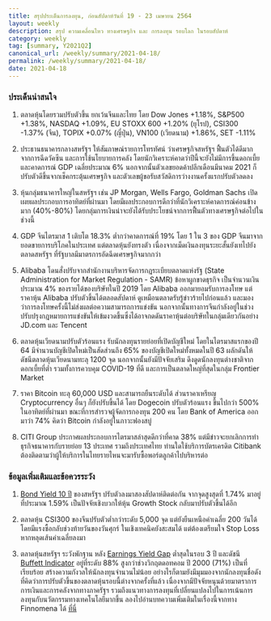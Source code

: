 ```yaml
---
title: สรุปประเด็นการลงทุน, ก่อนสัปดาห์วันที่ 19 - 23 เมษายน 2564
layout: weekly
description: สรุป ความเคลื่อนไหว ทางเศรษฐกิจ และ การลงทุน รอบโลก ในรอบสัปดาห์
category: weekly
tag: [summary, Y2021Q2]
canonical_url: /weekly/summary/2021-04-18/
permalink: /weekly/summary/2021-04-18/
date: 2021-04-18
---
```


### ประเด็นน่าสนใจ

1. ตลาดหุ้นโดยรวมปรับตัวขึ้น ยกเว้นจีนและไทย โดย Dow Jones +1.18%, S&P500 +1.38%, NASDAQ +1.09%, EU STOXX 600 +1.20% (ยุโรป), CSI300 -1.37% (จีน), TOPIX +0.07% (ญี่ปุ่น), VN100 (เวียดนาม) +1.86%, SET -1.11%  

2. ประธานธนาคารกลางสหรัฐฯ ให้สัมภาษณ์รายการโทรทัศน์ ว่าเศรษฐกิจสหรัฐฯ ฟื้นตัวได้ดีมาก จากการฉีดวัคซีน และการใช้นโยบายการคลัง โดยนักวิเคราะห์คาดว่าปีนี้จะยังไม่มีการขึ้นดอกเบี้ย และคาดการณ์ GDP เฉลี่ยประมาณ 6% นอกจากนั้นตัวเลขยอดค้าปลีกเดือนมีนาคม 2021 ก็ปรับตัวดีขึ้นจากเช็คกระตุ้นเศรษฐกิจ และตัวเลขผู้ขอรับสวัสดิการว่างงานครั้งแรกปรับตัวลดลง

3. หุ้นกลุ่มธนาคารใหญ่ในสหรัฐฯ เช่น JP Morgan, Wells Fargo, Goldman Sachs เปิดเผยผลประกอบการอาทิตย์ที่ผ่านมา โดยมีผลประกอบการดีกว่าที่นักวิเคราะห์คาดการณ์ค่อนข้างมาก (40%-80%) โดยกลุ่มการเงินน่าจะยังได้รับประโยชน์จากการฟื้นตัวทางเศรษฐกิจต่อไปในช่วงนี้

4. GDP จีนไตรมาส 1 เติบโต 18.3% ต่ำกว่าคาดการณ์ที่ 19% โดย 1 ใน 3 ของ GDP จีนมาจากยอดขายการบริโภคในประเทศ แต่ตลาดหุ้นยังทรงตัว เนื่องจากเม็ดเงินลงทุนระยะสั้นยังเทไปยังตลาดสหรัฐฯ ที่รัฐบาลมีมาตรการอัดฉีดเศรษฐกิจมากกว่า  

5. Alibaba โดนสั่งปรับจากสำนักงานบริหารจัดการกฎระเบียบตลาดแห่งรัฐ (State Administration for Market Regulation - SAMR) ข้อหาผูกขาดธุรกิจ เป็นจำนวนเงินประมาณ 4% ของรายได้ของบริษัทในปี 2019 โดย Alibaba ออกมายอมรับการลงโทษ แต่ราคาหุ้น Alibaba ปรับตัวขึ้นได้ตลอดสัปดาห์ ดูเหมือนตลาดรับรู้ข่าวร้ายไปก่อนแล้ว และมองว่าการลงโทษครั้งนี้ไม่ส่งผลต่อความสามารถการแข่งขัน นอกจากนั้นทางการจีนกำลังอยู่ในช่วงปรับปรุงกฎหมายการแข่งขันให้เข้มงวดขึ้นซึ่งได้อาจกดดันราคาหุ้นต่อบริษัทในกลุ่มเดียวกันอย่าง JD.com และ Tencent

6. ตลาดหุ้นเวียดนามปรับตัวร้อนแรง รับนักลงทุนรายย่อยที่เปิดบัญชีใหม่ โดยในไตรมาสแรกของปี 64 มีจำนวนบัญชีเปิดใหม่เป็นสัดส่วนถึง 65% ของบัญชีเปิดใหม่ทั้งหมดในปี 63 ผลักดันให้ดัชนีตลาดหุ้นเวียดนามทะลุ 1200 จุด นอกจากนั้นยังมีปัจจัยเสริม ดึงดูดนักลงทุนต่างชาติจากดอกเบี้ยที่ต่ำ รวมทั้งการควบคุม COVID-19 ที่ดี  และการเป็นตลาดใหญ่ที่สุดในกลุ่ม Frontier Market

7. ราคา Bitcoin ทะลุ 60,000 USD และสามารถยืนระดับได้ ส่วนราคาเหรียญ Cryptocurrency อื่นๆ ก็ยังปรับขึ้นได้ โดย Dogecoin ปรับตัวร้อนแรง ขึ้นไปกว่า 500% ในอาทิตย์ที่ผ่านมา ขณะที่การสำรวจผู้จัดการกองทุน 200 คน โดย Bank of America ออกมาว่า 74% คิดว่า Bitcoin กำลังอยู่ในภาวะฟองสบู่

8. CITI Group ประกาศผลประกอบการไตรมาสล่าสุดดีกว่าที่คาด 38% แต่มีข่าวจะยกเลิกการทำธุรกิจธนาคารกับรายย่อย 13 ประเทศ รวมถึงประเทศไทย ท่านใดใช้บริการบัตรเครดิต Citibank ต้องติดตามว่าผู้ให้บริการในไทยรายไหนจะมารับซื้อพอร์ตลูกค้าไปบริหารต่อ


### ข้อมูลเพิ่มเติมและข้อควรระวัง

1. [Bond Yield 10 ปี](https://ycharts.com/indicators/10_year_treasury_rate) ของสหรัฐฯ ปรับตัวลงมาสองสัปดาห์ติดต่อกัน จากจุดสูงสุดที่ 1.74% มาอยู่ที่ประมาณ 1.59% เป็นปัจจัยเชิงบวกให้หุ้น Growth Stock กลับมาปรับตัวขึ้นได้อีก

2. ตลาดหุ้น CSI300 ของจีนปรับตัวต่ำกว่าระดับ 5,000 จุด แต่ยังยืนเหนือค่าเฉลี่ย 200 วันได้ โดยมีแรงซื้อกลับช่วงท้ายวันของวันศุกร์ ในเชิงเทคนิคยังสะสมได้ แต่ต้องเตรียมใจ Stop Loss หากหลุดเส้นค่าเฉลี่ยลงมา

3. ตลาดหุ้นสหรัฐฯ ระวังพักฐาน หลัง [Earnings Yield Gap](https://www.finnomena.com/fundtalk/earning-yield-gap/) ต่ำสุดในรอบ 3 ปี และดัชนี [Buffett Indicator](https://en.wikipedia.org/wiki/Buffett_indicator) อยู่ที่ระดับ 88% สูงกว่าช่วงวิกฤตดอทคอม ปี 2000 (71%) เป็นที่เรียบร้อย สร้างความกังวลให้นักลงทุนจำนวนไม่น้อย อย่างไรก็ตามยังมีมุมมองจากนักลงทุนชื่อดังที่คิดว่าการปรับตัวขึ้นของตลาดหุ้นรอบนี้ต่างจากครั้งที่แล้ว เนื่องจากมีปัจจัยหนุนด้วยมาตราการการเงินและการคลังจากทางภาครัฐฯ รวมถึงแนวทางการลงทุนที่เปลี่ยนแปลงไปในการเน้นการลงทุนกับนวัตกรรมทางเทคโนโลยีมากขึ้น ลองไปอ่านบทความเพิ่มเติมในเรื่องนี้จากทาง Finnomena ได้ [ที่นี่](https://www.finnomena.com/mr-messenger/stock-market-bubbles/)
